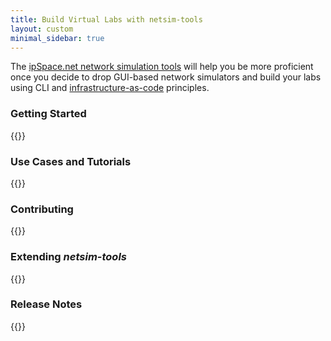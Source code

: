 ```yaml
---
title: Build Virtual Labs with netsim-tools
layout: custom
minimal_sidebar: true
---
```

The [ipSpace.net network simulation tools](https://netsim-tools.readthedocs.io/en/latest/) will help you be more proficient once you decide to drop GUI-based network simulators and build your labs using CLI and [infrastructure-as-code](https://www.ipspace.net/kb/tag/network-infrastructure-as-code.html) principles.
<!--more-->
### Getting Started

{{<series-listing tag="overview" weight="1">}}

### Use Cases and Tutorials

{{<series-listing tag="use">}}

### Contributing

{{<series-listing tag="contribute">}}

### Extending *netsim-tools*

{{<series-listing tag="extend">}}

### Release Notes

{{<series-listing tag="release" reverse="true">}}

<!--
### Other Considerations

{{<series-listing>}}
-->
